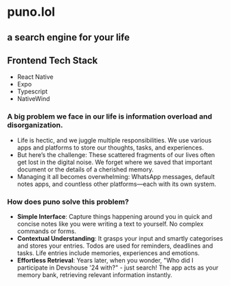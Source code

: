 # puno.lol
## a search engine for your life

## Frontend Tech Stack
- React Native
- Expo
- Typescript
- NativeWind

### A big problem we face in our life is **information overload and disorganization**.
- Life is hectic, and we juggle multiple responsibilities. We use various apps and platforms to store our thoughts, tasks, and experiences.
- But here’s the challenge: These scattered fragments of our lives often get lost in the digital noise. We forget where we saved that important document or the details of a cherished memory.
- Managing it all becomes overwhelming: WhatsApp messages, default notes apps, and countless other platforms—each with its own system.
### How does puno solve this problem?
- **Simple Interface**: Capture things happening around you in quick and concise notes like you were writing a text to yourself. No complex commands or forms.
- **Contextual Understanding**: It grasps your input and smartly categorises and stores your entries. Todos are used for reminders, deadlines and tasks. Life entries include memories, experiences and emotions.
- **Effortless Retrieval**: Years later, when you wonder, "Who did I participate in Devshouse '24 with?" - just search! The app acts as your memory bank, retrieving relevant information instantly.
